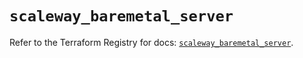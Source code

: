 # `scaleway_baremetal_server`

Refer to the Terraform Registry for docs: [`scaleway_baremetal_server`](https://registry.terraform.io/providers/scaleway/scaleway/2.59.0/docs/resources/baremetal_server).
